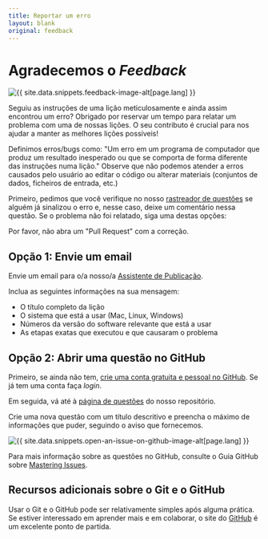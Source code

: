 ```yaml
---
title: Reportar um erro
layout: blank
original: feedback
---
```


# Agradecemos o _Feedback_

<img src="{{site.baseurl}}/images/reader-sm.png" class="garnish rounded float-left" alt="{{ site.data.snippets.feedback-image-alt[page.lang] }}"/>

Seguiu as instruções de uma lição meticulosamente e ainda assim encontrou um erro? Obrigado por reservar um tempo para relatar um problema com uma de nossas lições. O seu contributo é crucial para nos ajudar a manter as melhores lições possíveis! 

Definimos erros/bugs como: "Um erro em um programa de computador que produz um resultado inesperado ou que se comporta de forma diferente das instruções numa lição." Observe que não podemos atender a erros causados pelo usuário ao editar o código ou alterar materiais (conjuntos de dados, ficheiros de entrada, etc.) 

Primeiro, pedimos que você verifique no nosso [rastreador de questões](https://github.com/orgs/programminghistorian/projects/6/views/1) se alguém já sinalizou o erro e, nesse caso, deixe um comentário nessa questão. Se o problema não foi relatado, siga uma destas opções:

<div class="alert alert-info">
Por favor, não abra um "Pull Request" com a correção.
</div>


## Opção 1: Envie um email

Envie um email para o/a nosso/a [Assistente de Publicação](mailto:admin@programminghistorian.org).

Inclua as seguintes informações na sua mensagem:

- O título completo da lição
- O sistema que está a usar (Mac, Linux, Windows)
- Números da versão do software relevante que está a usar
- As etapas exatas que executou e que causaram o problema
 
## Opção 2: Abrir uma questão no GitHub

Primeiro, se ainda não tem, [crie uma conta gratuita e pessoal no GitHub](https://help.github.com/articles/signing-up-for-a-new-github-account). Se já tem uma conta faça _login_.

Em seguida, vá até à [página de questões](https://github.com/programminghistorian/jekyll/issues?state=open) do nosso repositório.

Crie uma nova questão com um título descritivo e preencha o máximo de informações que puder, seguindo o aviso que fornecemos. 

<img src="https://cloud.githubusercontent.com/assets/1126864/3697100/52b37768-139e-11e4-816e-c3eee5516997.png" class="full-width rounded" alt="{{ site.data.snippets.open-an-issue-on-github-image-alt[page.lang] }}"/>

Para mais informação sobre as questões no GitHub, consulte o Guia GitHub sobre [Mastering Issues](https://guides.github.com/features/issues/).

## Recursos adicionais sobre o Git e o GitHub

Usar o Git e o GitHub pode ser relativamente simples após alguma prática. Se estiver interessado em aprender mais e em colaborar, o site do [GitHub](https://help.github.com/articles/good-resources-for-learning-git-and-github/) é um excelente ponto de partida.
